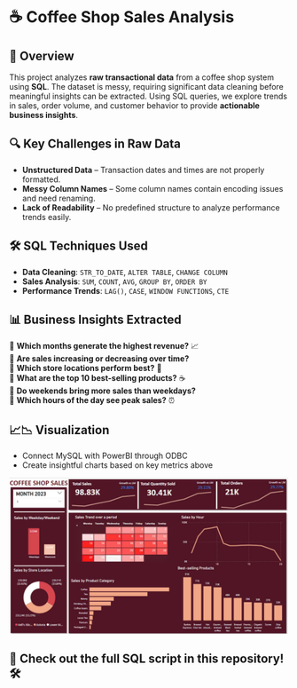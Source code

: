 # ☕ Coffee Shop Sales Analysis  

## 📌 Overview  
This project analyzes **raw transactional data** from a coffee shop system using **SQL**. The dataset is messy, requiring significant data cleaning before meaningful insights can be extracted. Using SQL queries, we explore trends in sales, order volume, and customer behavior to provide **actionable business insights**.  

## 🔍 Key Challenges in Raw Data  
- **Unstructured Data** – Transaction dates and times are not properly formatted.  
- **Messy Column Names** – Some column names contain encoding issues and need renaming.  
- **Lack of Readability** – No predefined structure to analyze performance trends easily.

## 🛠 SQL Techniques Used  
- **Data Cleaning**: `STR_TO_DATE`, `ALTER TABLE`, `CHANGE COLUMN`  
- **Sales Analysis**: `SUM`, `COUNT`, `AVG`, `GROUP BY`, `ORDER BY`  
- **Performance Trends**: `LAG()`, `CASE`, `WINDOW FUNCTIONS`, `CTE`  

## 📊 Business Insights Extracted  
📌 **Which months generate the highest revenue?** 📈  
📌 **Are sales increasing or decreasing over time?**  
📌 **Which store locations perform best?** 🏪  
📌 **What are the top 10 best-selling products?** ☕  
📌 **Do weekends bring more sales than weekdays?**  
📌 **Which hours of the day see peak sales?** ⏰  

## 📈📉 Visualization 
- Connect MySQL with PowerBI through ODBC
- Create insightful charts based on key metrics above
  
![Dashboard - Quick View](https://github.com/thanhhue121/Coffee-Shop-Sales-/blob/main/Dashboard%20-%20Quick%20View.jpg?raw=true)

## 📂 Check out the full SQL script in this repository! 🛠️  
